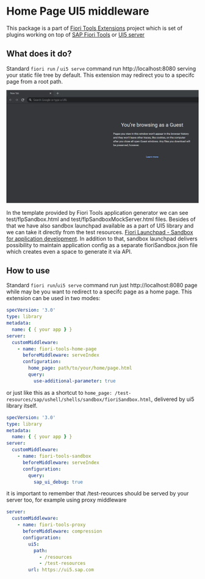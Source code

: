 # Home Page UI5 middleware

This package is a part of [Fiori Tools Extensions](https://www.npmjs.com/package/fiori-tools) project which is set of plugins working on top of [SAP Fiori Tools](https://www.npmjs.com/package/@sap/ux-ui5-tooling) or [UI5 server](https://www.npmjs.com/package/@ui5/server)

## What does it do?

Standard `fiori run` / `ui5 serve` command run http://localhost:8080 serving your static file tree by default. This extension may redirect you to a specifc page from a root path.

![](../../docs/img/redirect_to_home_page.gif)

In the template provided by Fiori Tools application generator we can see test/flpSandbox.html and test/flpSandboxMockServer.html files. Besides of that we have also sandbox launchpad available as a part of UI5 library and we can take it directly from the test resources. [Fiori Launchpad - Sandbox for application development](https://ui5.sap.com/test-resources/sap/ushell/shells/sandbox/fioriSandbox.html#Shell-home). In addition to that, sandbox launchpad delivers possibility to maintain application config as a separate fioriSandbox.json file which creates even a space to generate it via API.

## How to use

Standard `fiori run`/`ui5 serve` command run just http://localhost:8080 page while may be you want to redirect to a specifc page as a home page. This extension can be used in two modes:

```yaml
specVersion: '3.0'
type: library
metadata:
  name: { { your app } }
server:
  customMiddleware:
    - name: fiori-tools-home-page
      beforeMiddleware: serveIndex
      configuration:
        home_page: path/to/your/home/page.html
        query:
          use-additional-parameter: true
```

or just like this as a shortcut to `home_page: /test-resources/sap/ushell/shells/sandbox/fioriSandbox.html`, delivered by ui5 library itself.

```yaml
specVersion: '3.0'
type: library
metadata:
  name: { { your app } }
server:
  customMiddleware:
    - name: fiori-tools-sandbox
      beforeMiddleware: serveIndex
      configuration:
        query:
          sap_ui_debug: true
```

it is important to remember that /test-reources should be served by your server too, for example using proxy middleware

```yaml
server:
  customMiddleware:
    - name: fiori-tools-proxy
      beforeMiddleware: compression
      configuration:
        ui5:
          path:
            - /resources
            - /test-resources
        url: https://ui5.sap.com
```
